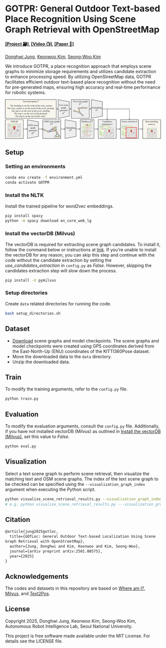 # GOTPR: General Outdoor Text-based Place Recognition Using Scene Graph Retrieval with OpenStreetMap
#### [[Project 🗃️]](https://donghwijung.github.io/GOTPR_page/), [[Video 📺]](https://youtu.be/59K14A1NqNw?si=orx-xycsKZd6-zuC), [[Paper 📖]](https://arxiv.org/abs/2501.08575)

[Donghwi Jung](https://donghwijung.github.io/), [Keonwoo Kim](https://www.notion.so/Keonwoo-Kim-743fdb8532e34542bca4172790183849?pvs=4), [Seong-Woo Kim](https://arisnu.squarespace.com/director)

We introduce GOTPR, a place recognition approach that employs scene graphs to minimize storage requirements and utilizes candidate extraction to enhance processing speed. By utilizing OpenStreetMap data, GOTPR facilitates efficient outdoor text-based place recognition without the need for pre-generated maps, ensuring high accuracy and real-time performance for robotic systems.
<p align="center">
  <img src="./images/process.jpg">
</p>

## Setup
### Setting an environments
```bash
conda env create -f environment.yml
conda activate GOTPR
```
### Install the NLTK
Install the trained pipeline for *word2vec* embeddings.
```bash
pip install spacy
python -m spacy download en_core_web_lg
```
### Install the vectorDB (Milvus)
The vectorDB is required for extracting scene graph candidates. To install it, follow the command below or instructions at [link](https://github.com/milvus-io/milvus). If you're unable to install the vectorDB for any reason, you can skip this step and continue with the code without the candidate extraction by setting the *use_candidates_extraction* in `config.py` as *False*. However, skipping the candidates extraction step will slow down the process.
```bash
pip install -U pymilvus
```
### Setup directories
Create `data` related directories for running the code.
```bash
bash setup_directories.sh
```

## Dataset
- [Download](https://drive.google.com/drive/folders/1oLksAHJl-AUjUM-LIVP5e3i9wMGqhxyl?usp=sharing) scene graphs and model checkpoints. The scene graphs and model checkpoints were created using GPS coordinates derived from the East-North-Up (ENU) coordinates of the KITTI360Pose dataset.
- Move the downloaded data to the `data` directory.
- Unzip the downloaded data.

## Train
To modify the training arguments, refer to the `config.py` file.
```bash
python train.py
```

## Evaluation
To modify the evaluation arguments, consult the `config.py` file. Additionally, if you have not installed vectorDB (Milvus) as outlined in [Install the vectorDB (Milvus)](#install-the-vectordb-milvus), set this value to *False*.
```bash
python eval.py
```

## Visualization
Select a text scene graph to perform scene retrieval, then visualize the matching text and OSM scene graphs. The index of the text scene graph to be checked can be specified using the `--visualization_graph_index` argument when executing the Python script.
```bash
python visualize_scene_retrieval_results.py --visualization_graph_index <text_graph_index>
# e.g. python visualize_scene_retrieval_results.py ---visualization_graph_index 2500 
```

## Citation
```
@article{jung2025gotloc,
  title={GOTLoc: General Outdoor Text-based Localization Using Scene Graph Retrieval with OpenStreetMap},
  author={Jung, Donghwi and Kim, Keonwoo and Kim, Seong-Woo},
  journal={arXiv preprint arXiv:2501.08575},
  year={2025}
}
```

## Acknowledgements
The codes and datasets in this repository are based on [Where am I?](https://github.com/jiaqchen/whereami-text2sgm), [Milvus](https://github.com/milvus-io/milvus), and [Text2Pos](https://github.com/mako443/Text2Pos-CVPR2022).

## License

Copyright 2025, Donghwi Jung, Keonwoo Kim, Seong-Woo Kim, Autonomous Robot Intelligence Lab, Seoul National University.

This project is free software made available under the MIT License. For details see the LICENSE file.
